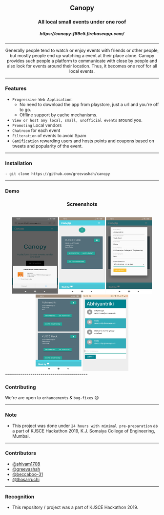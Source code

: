 <h2 align="center">Canopy</h2>

<h3 align="center">All local small events under one roof</h3>

<h5 align="center">https://canopy-f89e5.firebaseapp.com/</h5>

------------------------------------------

<div align="center">
Generally people tend to watch or enjoy events with friends or other people, but mostly people end up watching a event at their place alone. Canopy provides such people a platform to communicate with close by people and also look for events around their location. Thus, it becomes one roof for all local events.
</div>


------------------------------------------
### Features

- `Progressive Web Application`:
    - No need to download the app from playstore, just a url and you're off to go.
    - Offline support by cache mechanisms.
- `View or host any local, small, unofficial events` around you.
- `Promoting` Local vendors
- `Chatroom` for each event
- `Filteration` of events to avoid Spam 
- `Gamification` rewarding users and hosts points and coupons based on tweets and popularity of the event.

------------------------------------------
### Installation

``` sh
- git clone https://github.com/greevashah/canopy
```
------------------------------------------
### Demo
<div align="center">

<h3 > Screenshots </h3>
<br>
<img src ="./img/Screenshots/SS_5.png" width = 150px height = 250px>
<img src ="./img/Screenshots/SS_2.png" width = 150px height = 250px>
<img src ="./img/Screenshots/SS_4.png" width = 150px height = 250px><br>
<img src ="./img/Screenshots/SS_3.png" width = 150px height = 250px>
<img src ="./img/Screenshots/SS_1.png" width = 150px height = 250px>





</div>
------------------------------------------

### Contributing

 We're are open to `enhancements` & `bug-fixes` :smile:  

------------------------------------------

### Note

- This project was done under `24 hours with minimal pre-preparation` as a part of KJSCE Hackathon 2019, K.J. Somaiya College of Engineering, Mumbai.

------------------------------------------

### Contributors

- [@shivam1708](https://github.com/shivam1708)
- [@greevashah](https://github.com/greevashah)
- [@beccaboo-31](https://github.com/beccaboo-31)
- [@thosarruchi](https://github.com/thosarruchi)

-------------------------------------------
### Recognition
- This repository / project was a part of KJSCE Hackathon 2019.
